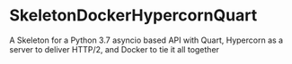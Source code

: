 # SkeletonDockerHypercornQuart
A Skeleton for a Python 3.7 asyncio based API with Quart, Hypercorn as a server to deliver HTTP/2, and Docker to tie it all together
